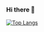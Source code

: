 ### Hi there 👋

[![Top Langs](https://github-readme-stats-git-masterrstaa-rickstaa.vercel.app/api/top-langs/?username=OleksiiKhrapal)](https://github.com/anuraghazra/github-readme-stats)
<!--
**OleksiiKhrapal/OleksiiKhrapal** is a ✨ _special_ ✨ repository because its `README.md` (this file) appears on your GitHub profile.

Here are some ideas to get you started:

- 🔭 I’m currently working on ...
- 🌱 I’m currently learning ...
- 👯 I’m looking to collaborate on ...
- 🤔 I’m looking for help with ...
- 💬 Ask me about ...
- 📫 How to reach me: ...
- 😄 Pronouns: ...
- ⚡ Fun fact: ...
-->
